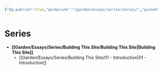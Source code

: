 ```yaml
---
{"dg-publish":true,"permalink":"/garden/essays/series/series/","pinned":true,"noteIcon":"1","created":"2024-12-01T00:51:03.772+01:00","updated":"2024-12-19T20:29:05.631+01:00"}
---
```


# Series

- **[[Garden/Essays/Series/Building This Site/Building This Site\|Building This Site]]**
	- [[Garden/Essays/Series/Building This Site/01 - Introduction\|01 - Introduction]]


